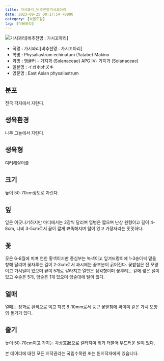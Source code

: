 ```yaml
---
title: 가시꽈리_비추천명가시꼬아리
date: 2023-09-25 00:17:54 +0800
category: [식물도감]
tag: [식물도감]
---
```




![가시꽈리[비추천명 : 가시꼬아리]](/fileUpload/plants/basic/Solanaceae/Physaliastrum/27121/6_th2.JPG)
- 국명 : 가시꽈리[비추천명 : 가시꼬아리]
- 학명 : Physaliastrum echinatum (Yatabe) Makino
- 과명 : 앵글러 - 가지과 (Solanaceae) APG Ⅳ- 가지과 (Solanaceae)
- 일본명 : イガホオズキ
- 영문명 : East Asian physaliastrum


## 분포
전국 각지에서 자란다.
## 생육환경
나무 그늘에서 자란다.
## 생육형
여러해살이풀
## 크기
높이 50-70cm정도로 자란다.
## 잎
잎은 어긋나기하지만 마디에서는 2장씩 달리며 엽병은 짧으며 난상 원형이고 길이 4-8cm, 나비 3-5cm로서 끝이 짧게 뾰족해지며 털이 있고 가장자리는 밋밋하다.
## 꽃
꽃은 6-8월에 피며 연한 황색이지만 중심부는 녹색이고 잎겨드랑이에 1-3송이씩 밑을 향해 달리며 꽃자루는 길이 2-3cm로서 과시에는 끝부분이 굵어진다. 꽃받침은 잔 모양이고 가시털이 있으며 끝이 5개로 갈라지고 열편은 삼각형이며 꽃부리는 겉에 짧은 털이 있고 수술은 5개, 암술은 1개 있으며 암술대에 털이 없다.
## 열매
열매는 장과로 흰색으로 익고 지름 8-10mm로서 둥근 꽃받침에 싸이며 겉은 가시 모양의 돌기가 있다.
## 줄기
높이 50-70cm이고 가지는 차상叉狀으로 갈라지며 잎과 더불어 부드러운 털이 있다.






본 데이터에 대한 모든 저작권리는 국립수목원 또는 원저작자에게 있습니다.
